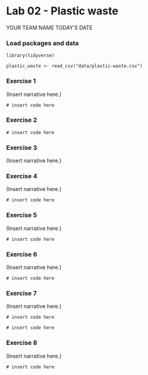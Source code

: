 Lab 02 - Plastic waste
================
YOUR TEAM NAME
TODAY’S DATE

### Load packages and data

    library(tidyverse) 

    plastic_waste <- read_csv("data/plastic-waste.csv")

### Exercise 1

(Insert narrative here.)

    # insert code here

### Exercise 2

    # insert code here

### Exercise 3

(Insert narrative here.)

### Exercise 4

(Insert narrative here.)

    # insert code here

### Exercise 5

(Insert narrative here.)

    # insert code here

### Exercise 6

(Insert narrative here.)

    # insert code here

### Exercise 7

(Insert narrative here.)

    # insert code here

    # insert code here

### Exercise 8

(Insert narrative here.)

    # insert code here
